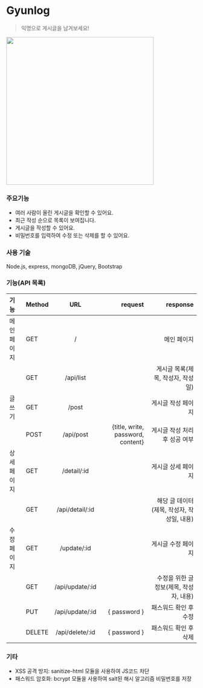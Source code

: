 # Gyunlog

>익명으로 게시글을 남겨보세요! 

<img src="https://user-images.githubusercontent.com/58046372/112098879-ddce7980-8be5-11eb-9e2c-9ae34d813e63.jpg" height="390px">

### 주요기능
- 여러 사람이 올린 게시글을 확인할 수 있어요.
- 최근 작성 순으로 목록이 보여집니다.
- 게시글을 작성할 수 있어요.
- 비밀번호를 입력하여 수정 또는 삭제를 할 수 있어요.

### 사용 기술
Node.js, express, mongoDB, jQuery, Bootstrap


### 기능(API 목록)

| 기능 | Method    | URL | request | response |
| :-       | -    | :-: | -:      | -:       |
| 메인페이지  | GET | / |  | 메인 페이지 |
|          | GET | /api/list |  | 게시글 목록(제목, 작성자, 작성일) |
| 글쓰기     | GET | /post | | 게시글 작성 페이지 |
|          | POST | /api/post | {title, write, password, content} | 게시글 작성 처리 후 성공 여부 |
| 상세 페이지 | GET | /detail/:id |  | 게시글 상세 페이지 |
|          | GET | /api/detail/:id |  | 해당 글 데이터(제목, 작성자, 작성일, 내용) |
| 수정 페이지 | GET | /update/:id |  | 게시글 수정 페이지 |
|          | GET | /api/update/:id |  | 수정을 위한 글 정보(제목, 작성자, 내용) |
|          | PUT | /api/update/:id | { password } | 패스워드 확인 후 수정 |
|          | DELETE | /api/delete/:id | { password } | 패스워드 확인 후 삭제 |

### 기타
- XSS 공격 방지: sanitize-html 모듈을 사용하여 JS코드 차단   
- 패스워드 암호화: bcrypt 모듈을 사용하여 salt된 해시 알고리즘 비밀번호를 저장

